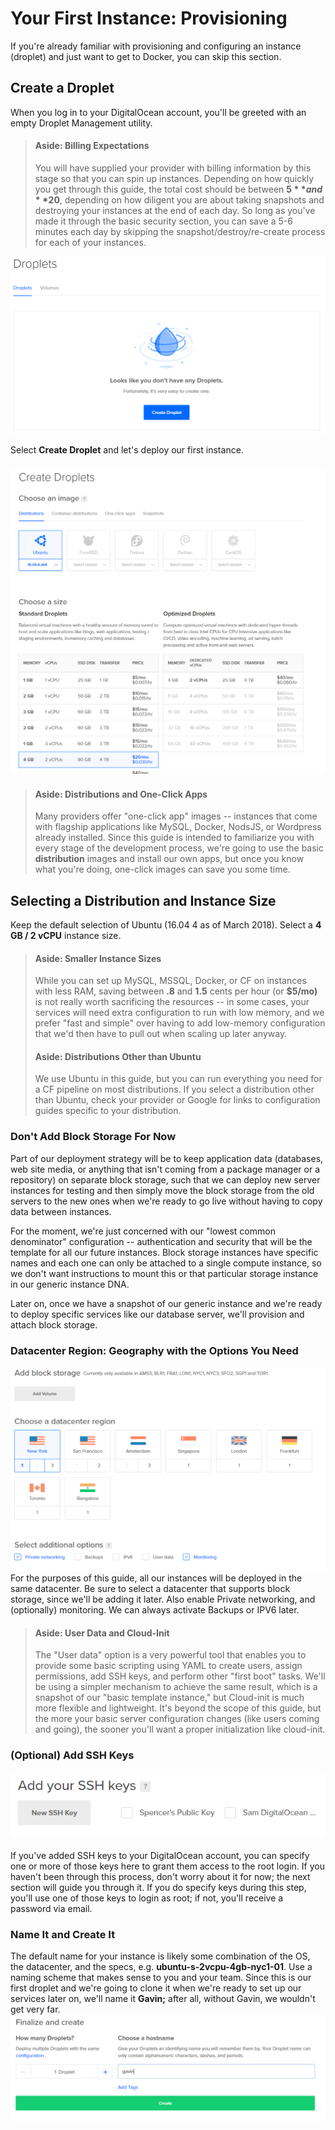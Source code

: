 # Your First Instance: Provisioning

If you're already familiar with provisioning and configuring an instance \(droplet\) and just want to get to Docker, you can skip this section.

## Create a Droplet

When you log in to your DigitalOcean account, you'll be greeted with an empty Droplet Management utility.

> #### Aside: Billing Expectations
>
> You will have supplied your provider with billing information by this stage so that you can spin up instances. Depending on how quickly you get through this guide, the total cost should be between **$5** and **$20**, depending on how diligent you are about taking snapshots and destroying your instances at the end of each day. So long as you've made it through the basic security section, you can save a 5-6 minutes each day by skipping the snapshot/destroy/re-create process for each of your instances.

![](/assets/snip_20180317095854.png)

Select **Create Droplet** and let's deploy our first instance.

### ![](/assets/snip_20180317103147.png)

> #### Aside: Distributions and One-Click Apps
>
> Many providers offer "one-click app" images -- instances that come with flagship applications like MySQL, Docker, NodsJS, or Wordpress already installed. Since this guide is intended to familiarize you with every stage of the development process, we're going to use the basic **distribution** images and install our own apps, but once you know what you're doing, one-click images can save you some time.

## Selecting a Distribution and Instance Size

Keep the default selection of Ubuntu \(16.04 4 as of March 2018\). Select a **4 GB / 2 vCPU** instance size.

> #### Aside: Smaller Instance Sizes
>
> While you can set up MySQL, MSSQL, Docker, or CF on instances with less RAM, saving between **.8** and **1.5** cents per hour \(or **$5/mo\)** is not really worth sacrificing the resources -- in some cases, your services will need extra configuration to run with low memory, and we prefer "fast and simple" over having to add low-memory configuration that we'd then have to pull out when scaling up later anyway.
>
> #### Aside: Distributions Other than Ubuntu
>
> We use Ubuntu in this guide, but you can run everything you need for a CF pipeline on most distributions. If you select a distribution other than Ubuntu, check your provider or Google for links to configuration guides specific to your distribution.

### Don't Add Block Storage For Now

Part of our deployment strategy will be to keep application data \(databases, web site media, or anything that isn't coming from a package manager or a repository\) on separate block storage, such that we can deploy new server instances for testing and then simply move the block storage from the old servers to the new ones when we're ready to go live without having to copy data between instances. 

For the moment, we're just concerned with our "lowest common denominator" configuration -- authentication and security that will be the template for all our future instances. Block storage instances have specific names and each one can only be attached to a single compute instance, so we don't want instructions to mount this or that particular storage instance in our generic instance DNA.

Later on, once we have a snapshot of our generic instance and we're ready to deploy specific services like our database server, we'll provision and attach block storage.

### Datacenter Region: Geography with the Options You Need

![](/assets/snip_20180319115731.png)For the purposes of this guide, all our instances will be deployed in the same datacenter. Be sure to select a datacenter that supports block storage, since we'll be adding it later. Also enable Private networking, and \(optionally\) monitoring. We can always activate Backups or IPV6 later.

> #### Aside: User Data and Cloud-Init
>
> The "User data" option is a very powerful tool that enables you to provide some basic scripting using YAML to create users, assign permissions, add SSH keys, and perform other "first boot" tasks. We'll be using a simpler mechanism to achieve the same result, which is a snapshot of our "basic template instance," but Cloud-init is much more flexible and lightweight. It's beyond the scope of this guide, but the more your basic server configuration changes \(like users coming and going\), the sooner you'll want a proper initialization like cloud-init.

### \(Optional\) Add SSH Keys

#### ![](/assets/snip_20180319122105.png)

If you've added SSH keys to your DigitalOcean account, you can specify one or more of those keys here to grant them access to the root login. If you haven't been through this process, don't worry about it for now; the next section will guide you through it. If you do specify keys during this step, you'll use one of those keys to login as root; if not, you'll receive a password via email.

### Name It and Create It

The default name for your instance is likely some combination of the OS, the datacenter, and the specs, e.g. **ubuntu-s-2vcpu-4gb-nyc1-01**. Use a naming scheme that makes sense to you and your team. Since this is our first droplet and we're going to clone it when we're ready to set up our services later on, we'll name it **Gavin;** after all, without Gavin, we wouldn't get very far.![](/assets/snip_20180319122143.png)

